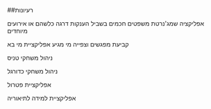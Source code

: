 
##רעיונות

אפליקציה שמג'נרטת משפטים חכמים בשביל הענקות דרגה כלשהם או אירועים מיוחדים

 קביעת מפגשים וצפייה מי מגיע אפליקציית מי בא

ניהול משחקי טניס

ניהול משחקי כדורגל

אפליקציית פטרול

אפליקציית למידה לתיאוריה

